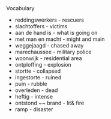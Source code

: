 ##
Vocabulary

* reddingswerkers - rescuers
* slachtoffers - victims
* aan de hand is - what is going on
* met man en macht - might and main
* weggejaagd - chased away
* marechaussee - military police
* woonwijk - residential area
* ontploffing - explosion
* stortte - collapsed
* ingestorte - ruined
* puin - rubble
* overleden - dead
* heftig - intense
* ontstond ~~ brand - lit& fire
* ramp - disaster